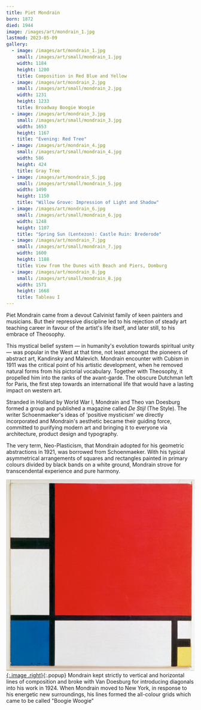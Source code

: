 ```yaml
---
title: Piet Mondrain
born: 1872
died: 1944
image: /images/art/mondrain_1.jpg
lastmod: 2023-05-09
gallery:
  - image: /images/art/mondrain_1.jpg
    small: /images/art/small/mondrain_1.jpg
    width: 1184
    height: 1200
    title: Composition in Red Blue and Yellow
  - image: /images/art/mondrain_2.jpg
    small: /images/art/small/mondrain_2.jpg
    width: 1231
    height: 1233
    title: Broadway Boogie Woogie
  - image: /images/art/mondrain_3.jpg
    small: /images/art/small/mondrain_3.jpg
    width: 1653
    height: 1167
    title: "Evening: Red Tree"
  - image: /images/art/mondrain_4.jpg
    small: /images/art/small/mondrain_4.jpg
    width: 586
    height: 424
    title: Gray Tree
  - image: /images/art/mondrain_5.jpg
    small: /images/art/small/mondrain_5.jpg
    width: 1490
    height: 1150
    title: "Willow Grove: Impression of Light and Shadow"
  - image: /images/art/mondrain_6.jpg
    small: /images/art/small/mondrain_6.jpg
    width: 1248
    height: 1107
    title: "Spring Sun (Lentezon): Castle Ruin: Brederode"
  - image: /images/art/mondrain_7.jpg
    small: /images/art/small/mondrain_7.jpg
    width: 1600
    height: 1188
    title: View from the Dunes with Beach and Piers, Domburg
  - image: /images/art/mondrain_8.jpg
    small: /images/art/small/mondrain_8.jpg
    width: 1571
    height: 1668
    title: Tableau I
---
```


Piet Mondrain came from a devout Calvinist family of keen painters and
musicians. But their repressive discipline led to his rejection of steady art
teaching career in favour of the artist's life itself, and later still, to his
embrace of Theosophy.

This mystical belief system &mdash; in humanity's evolution towards spiritual
unity &mdash; was popular in the West at that time, not least amongst the
pioneers of abstract art, Kandinsky and Malevich. Mondrain encounter with
Cubism in 1911 was the critical point of his artistic development, when he
removed natural forms from his pictorial vocabulary. Together with Theosophy,
it propelled him into the ranks of the avant-garde. The obscure Dutchman left
for Paris, the first step towards an international life that would have a
lasting impact on western art.

Stranded in Holland by World War I, Mondrain and Theo van Doesburg formed a
group and published a magazine called _De Stijl_ (The Style). The writer
Schoenmaeker's ideas of 'positive mysticism' we directly incorporated and
Mondrain's aesthetic became their guiding force, committed to purifying modern
art and bringing it to everyone via architecture, product design and
typography.

The very term, Neo-Plasticism, that Mondrain adopted for his geometric
abstractions in 1921, was borrowed from Schoenmaeker. With his typical
asymmetrical arrangements of squares and rectangles painted in primary colours
divided by black bands on a white ground, Mondrain strove for transcendental
experience and pure harmony.

[![Composition in Red Blue and Yellow](/images/art/mondrain_1.jpg){:.image .right}](/images/art/mondrain_1.jpg){:.popup}
Mondrain kept strictly to vertical and horizontal lines of composition and broke
with Van Doesburg for introducing diagonals into his work in 1924. When
Mondrain moved to New York, in response to his energetic new surroundings, his
lines formed the all-colour grids which came to be called "Boogie Woogie"
